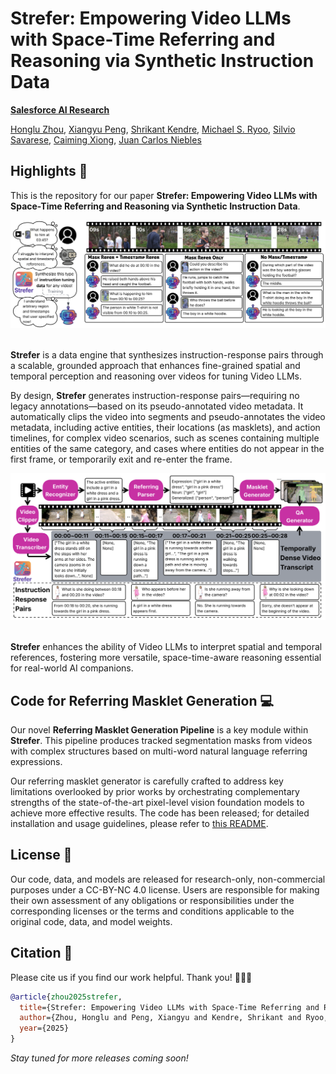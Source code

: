 # Strefer: Empowering Video LLMs with Space-Time Referring and Reasoning via Synthetic Instruction Data

**[Salesforce AI Research](https://www.salesforceairesearch.com/)**

[Honglu Zhou](https://sites.google.com/view/hongluzhou/), [Xiangyu Peng](https://xiangyu-peng.github.io/), [Shrikant Kendre](https://www.linkedin.com/in/skendre), [Michael S. Ryoo](http://michaelryoo.com/), [Silvio Savarese](https://www.linkedin.com/in/silvio-savarese-97b76114/), [Caiming Xiong](http://cmxiong.com/), [Juan Carlos Niebles](https://www.niebles.net/)





## Highlights 🌟

This is the repository for our paper **Strefer: Empowering Video LLMs with Space-Time Referring and Reasoning via Synthetic Instruction Data**. 

<div align=center>
  <img src="assets/teaser-strefer.png" width=800 >
</div>
<br>

**Strefer** is a data engine that synthesizes instruction-response pairs through a scalable, grounded approach that enhances fine-grained spatial and temporal perception and reasoning over videos for tuning Video LLMs.

By design, **Strefer** generates instruction-response pairs—requiring no legacy annotations—based on its pseudo-annotated video metadata. It automatically clips the video into segments and pseudo-annotates the video metadata, including active entities, their locations (as masklets), and action timelines, for complex video scenarios, such as scenes containing multiple entities of the same category, and cases where entities do not appear in the first frame, or temporarily exit and re-enter the frame.

<div align=center>
  <img src="assets/method.png" width=800 >
</div>
<br>

**Strefer** enhances the ability of Video LLMs to interpret spatial and temporal references, fostering more versatile, space-time-aware reasoning essential for real-world AI companions.


 
## Code for Referring Masklet Generation 💻

Our novel **Referring Masklet Generation Pipeline** is a key module within **Strefer**. This pipeline produces tracked segmentation masks from videos with complex structures based on multi-word natural language referring expressions. 


Our referring masklet generator is carefully crafted to address key limitations overlooked by prior works by orchestrating complementary strengths of the state-of-the-art pixel-level vision foundation models to achieve more effective results. The code has been released; for detailed installation and usage guidelines, please refer to [this README](data-engine/referring-masklet-generator).

## License 💼
Our code, data, and models are released for research-only, non-commercial purposes under a CC-BY-NC 4.0 license. Users are responsible for making their own assessment of any obligations or responsibilities under the corresponding licenses or the terms and conditions applicable to the original code, data, and model weights.


## Citation 📝
Please cite us if you find our work helpful. Thank you! 🥰🙏💖
```bibtex
@article{zhou2025strefer,
  title={Strefer: Empowering Video LLMs with Space-Time Referring and Reasoning via Synthetic Instruction Data},
  author={Zhou, Honglu and Peng, Xiangyu and Kendre, Shrikant and Ryoo, Michael S. and Savarese, Silvio and Xong, Caiming and Niebles, Juan Carlos},
  year={2025}
}
```
*Stay tuned for more releases coming soon!*
